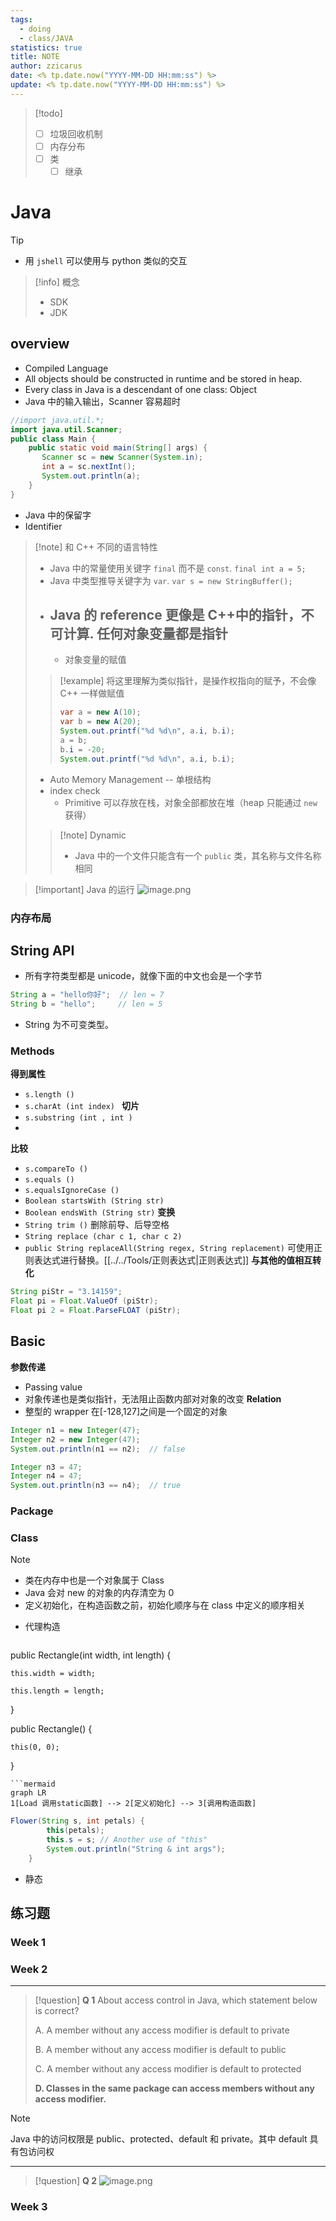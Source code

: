 ```yaml
---
tags:
  - doing
  - class/JAVA
statistics: true
title: NOTE
author: zzicarus
date: <% tp.date.now("YYYY-MM-DD HH:mm:ss") %>
update: <% tp.date.now("YYYY-MM-DD HH:mm:ss") %>
---
```


>[!todo] 
>- [ ] 垃圾回收机制
>- [ ] 内存分布
>- [ ] 类
>	- [ ] 继承

# Java

>[!tip] 
>- 用 `jshell` 可以使用与 python 类似的交互

>[!info] 概念
>- SDK
>- JDK

## overview

- Compiled Language
- All objects should be constructed in runtime and be stored in heap.
- Every class in Java is a descendant of one class: Object
- Java 中的输入输出，Scanner 容易超时

```Java
//import java.util.*;  
import java.util.Scanner;  
public class Main {  
    public static void main(String[] args) {  
       Scanner sc = new Scanner(System.in);  
       int a = sc.nextInt();  
       System.out.println(a);  
    }  
}
```

- Java 中的保留字
- Identifier

>[!note] 和 C++ 不同的语言特性
>- Java 中的常量使用关键字 `final` 而不是 `const`. `final int a = 5;`
>- Java 中类型推导关键字为 `var`. `var s = new StringBuffer();`
>- Java 的 reference 更像是 C++中的指针，不可计算. 任何对象变量都是指针
>	- 
>	- 对象变量的赋值
>
>>[!example] 
>>将这里理解为类似指针，是操作权指向的赋予，不会像 C++ 一样做赋值
>>```Java
>>var a = new A(10);  
>>var b = new A(20);  
>>System.out.printf("%d %d\n", a.i, b.i);  
>>a = b;  
>>b.i = -20;  
>>System.out.printf("%d %d\n", a.i, b.i);
>>```
>
>- Auto Memory Management -- 单根结构
>- index check
>	- Primitive 可以存放在栈，对象全部都放在堆（heap 只能通过 `new` 获得）
>
>>[!note] Dynamic
>>- Java 中的一个文件只能含有一个 `public` 类，其名称与文件名称相同

>[!important] Java 的运行
>![image.png](https://zzh-pic-for-self.oss-cn-hangzhou.aliyuncs.com/img/202409191528128.png)

### 内存布局

## String API

- 所有字符类型都是 unicode，就像下面的中文也会是一个字节

```Java title="对长度的判断"
String a = "hello你好";  // len = 7
String b = "hello";		// len = 5
```

- String 为不可变类型。

### Methods

**得到属性**
- `s.length () `
- `s.charAt (int index) `
**切片**
- `s.substring (int , int )`
- 
**比较**
- `s.compareTo ()`  
- `s.equals ()`
- `s.equalsIgnoreCase ()`
- `Boolean startsWith (String str)`
- `Boolean endsWith (String str)`
**变换**
- `String trim ()` 删除前导、后导空格
- `String replace (char c 1, char c 2)`
- `public String replaceAll(String regex, String replacement)` 可使用正则表达式进行替换。[[../../Tools/正则表达式|正则表达式]]
**与其他的值相互转化**

```JAVA
String piStr = "3.14159";
Float pi = Float.ValueOf (piStr);
Float pi 2 = Float.ParseFLOAT (piStr);
```

## Basic

**参数传递**
- Passing value
- 对象传递也是类似指针，无法阻止函数内部对对象的改变
**Relation**
- 整型的 wrapper 在[-128,127]之间是一个固定的对象

```Java
Integer n1 = new Integer(47);
Integer n2 = new Integer(47);
System.out.println(n1 == n2);  // false

Integer n3 = 47;  
Integer n4 = 47;
System.out.println(n3 == n4);  // true
```

### Package

### Class

>[!note] 
>- 类在内存中也是一个对象属于 Class
>- Java 会对 new 的对象的内存清空为 0
>- 定义初始化，在构造函数之前，初始化顺序与在 class 中定义的顺序相关

- 代理构造

  ```java

public Rectangle(int width, int length) {

	this.width = width;

	this.length = length;

}

public Rectangle() {

	this(0, 0);

}

  ```
```mermaid
graph LR
1[Load 调用static函数] --> 2[定义初始化] --> 3[调用构造函数]

```

```Java
Flower(String s, int petals) {
        this(petals);
        this.s = s; // Another use of "this"
        System.out.println("String & int args");
    }
```

- 静态

## 练习题

### Week 1

### Week 2

---

>[!question] 
>**Q 1**
>About access control in Java, which statement below is correct?
>
>A. A member without any access modifier is default to private
>
>B. A member without any access modifier is default to public
>
>C. A member without any access modifier is default to protected
>
>**D. Classes in the same package can access members without any access modifier.**

>[!note] 
>Java 中的访问权限是 public、protected、default 和 private。其中 default 具有包访问权

---

>[!question] 
>**Q 2**
>![image.png](https://zzh-pic-for-self.oss-cn-hangzhou.aliyuncs.com/img/202409201632308.png)

### Week 3